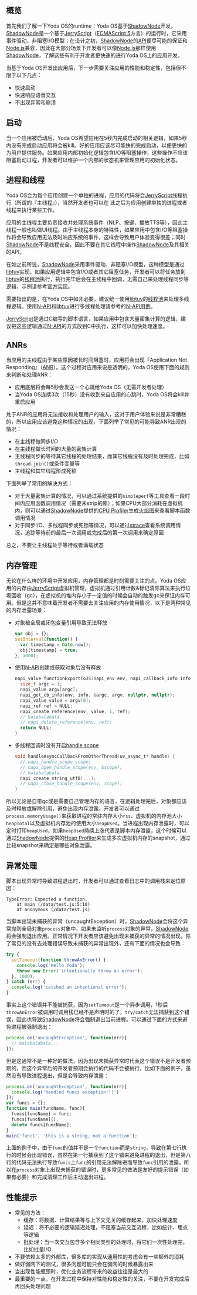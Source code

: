 ## 概览

首先我们了解一下Yoda OS的runtime：Yoda OS基于[ShadowNode](https://github.com/Rokid/ShadowNode)开发，[ShadowNode](https://github.com/Rokid/ShadowNode)是一个基于[JerryScript](https://github.com/Rokid/ShadowNode/tree/master/deps/jerry)（[ECMAScript 5](https://www.w3schools.com/js/js_es5.asp)方言）的运行时，它采用事件驱动、非阻塞I/O模型；在设计之初，[ShadowNode](https://github.com/Rokid/ShadowNode)的[API](https://github.com/Rokid/ShadowNode/blob/master/docs/api/README.md)便尽可能的保证和[Node.js](https://nodejs.org)兼容，因此在大部分场景下开发者可以像[Node.js](https://nodejs.org)那样使用[ShadowNode](https://github.com/Rokid/ShadowNode)，了解这些有利于开发者更快速的进行Yoda OS上的应用开发。

当基于Yoda OS开发出应用后，下一步需要关注应用的性能和稳定性，包括但不限于以下几点：

- 快速启动
- 快速响应语音交互
- 不出现异常和崩溃

## 启动

当一个应用被启动后，Yoda OS希望应用在5秒内完成启动的相关逻辑，如果5秒内没有完成启动应用将会被kill。好的应用应该尽可能快的完成启动，以便更快的为用户提供服务。如果应用内部初始化逻辑包含I/O等阻塞操作，这些操作不应该阻塞启动过程，开发者可以维护一个内部的状态机来管理应用的初始化状态。

## 进程和线程

Yoda OS会为每个应用创建一个单独的进程，应用的代码将会[JerryScript](https://github.com/Rokid/ShadowNode/tree/master/deps/jerry)线程执行（所谓的『主线程』），当然开发者也可以在	此之后为应用创建单独的进程或者线程来执行某些工作。

应用的主线程主要负责接收并处理系统事件（NLP、按键、播放TTS等），因此主线程一般也叫做UI线程。由于主线程本身的特殊性，如果应用中包含I/O等阻塞操作将会导致应用无法及时响应系统的事件，这样会导致用户体验变得很差；同时[ShadowNode](https://github.com/Rokid/ShadowNode)不是线程安全，因此不要在其它线程中操作[ShadowNode](https://github.com/Rokid/ShadowNode)及其相关的API。

在如之前所说，[ShadowNode](https://github.com/Rokid/ShadowNode)采用事件驱动、非阻塞I/O模型，这种模型是通过[libtuv](https://github.com/Rokid/ShadowNode/tree/master/deps/libtuv)实现，如果应用逻辑中包含I/O或者其它阻塞任务，开发者可以将任务放到[libtuv](https://github.com/Rokid/ShadowNode/tree/master/deps/libtuv)的[线程池](http://docs.libuv.org/en/v1.x/threadpool.html)执行，执行完毕后会在主线程中回调，无需自己来处理线程同步等逻辑，示例请参考[官方实现](https://github.com/libuv/libuv/blob/e4087dedf837f415056a45a838f639a3d9dc3ced/docs/code/queue-work/main.c)。

需要指出的是，在Yoda OS中如非必要，建议统一使用[libtuv](https://github.com/Rokid/ShadowNode/tree/master/deps/libtuv)的[线程池](http://docs.libuv.org/en/v1.x/threadpool.html)来处理多线程逻辑。使用[N-API](https://nodejs.org/docs/latest/api/n-api.html)和[libtuv](https://github.com/Rokid/ShadowNode/tree/master/deps/libtuv)进行多线程处理请参考的[N-API用例](https://github.com/Rokid/ShadowNode/tree/bc244fe51236ddc70a3fae85a888594d99fd8e7f/test/napi)。

[JerryScript](https://github.com/Rokid/ShadowNode/tree/master/deps/jerry)是通过C编写的脚本语言，如果应用中包含大量密集计算的逻辑，建议把这些逻辑通过[N-API](https://nodejs.org/docs/latest/api/n-api.html)的方式放到C中执行，这样可以加快处理速度。

## ANRs

当应用的主线程由于某些原因被长时间阻塞时，应用将会出现『Application Not Responding』（[ANR](https://www.droidwiki.org/wiki/Application_not_Responding)）。这个过程对应用来说是透明的，Yoda OS使用下面的规则来判断和处理ANR：

- 应用底层将会每5秒会发送一个心跳给Yoda OS（无需开发者处理）
- 当Yoda OS连续3次（15秒）没有收到来自应用的心跳时，Yoda OS将会kill并重启应用

处于ANR的应用将无法接收和处理用户的输入，这对于用户体验来说是非常糟糕的，所以应用应该避免这种情况的出现，下面列举了常见的可能导致ANR出现的情况：

- 在主线程做同步I/O
- 在主线程做长时间的大量的密集计算
- 主线程同步的等待其它线程的处理结果，而其它线程没有及时处理完成，比如`thread.join()`或条件变量等
- 主线程和其它线程形成死锁

下面列举了常用的解决方式：

- 对于大量密集计算的情况，可以通过系统提供的`simpleperf`等工具查看一段时间内应用函数调用情况（需要未strip的库）；如果CPU大部分消耗在虚拟机内，则可以通过[ShadowNode](https://github.com/Rokid/ShadowNode)提供的[CPU Profiler](https://github.com/Rokid/ShadowNode/blob/bc244fe51236ddc70a3fae85a888594d99fd8e7f/docs/devs/Optimization-Tips.md#cpu-profiler)生成[火焰图](http://www.brendangregg.com/flamegraphs.html)来查看脚本函数调用情况
- 对于同步I/O、多线程同步或死锁等情况，可以通过[strace](https://linux.die.net/man/1/strace)查看系统调用情况，追踪等待前的最后一次调用或完成后的第一次调用来确定原因

总之，不要让主线程处于等待或者满载状态

## 内存管理

无论在什么样的环境中开发应用，内存管理都是时刻需要关注的点。Yoda OS应用的内存由[JerryScript](https://github.com/Rokid/ShadowNode/tree/master/deps/jerry)虚拟机管理，虚拟机通过引用计数&标记清除算法来执行垃圾回收（gc），在虚拟机的堆内存小于一定值的时候会自动的触发gc来保证内存可用。但是这并不意味着开发者不需要去关注应用的内存使用情况，以下是两种常见的内存泄露场景：

- 对象被全局或闭包变量引用导致无法释放

  ```js
  var obj = {};
  setInterval(function() {
    var timestamp = Date.now();
    obj[timestamp] = true;
  }, 1000);
  ```

- 使用[N-API](https://github.com/Rokid/ShadowNode/tree/bc244fe51236ddc70a3fae85a888594d99fd8e7f/test/napi)创建或获取对象后没有释放

  ```c
  napi_value functionExportToJS(napi_env env, napi_callback_info info) {
    size_t argc = 1;
    napi_value argv[argc];
    napi_get_cb_info(env, info, &argc, argv, nullptr, nullptr);
    napi_value value = argv[0];
    napi_ref ref = NULL;
    napi_create_reference(env, value, 1, ref);
    // balabalabala...
    // napi_delete_reference(env, ref);
    return NULL;   
  }
  ```

- 多线程回调时没有开启[handle scope](https://nodejs.org/docs/latest/api/n-api.html#n_api_napi_open_handle_scope)

  ```c
  void handleAsyncCallbackFromOtherThread(uv_async_t* handle) {
    // napi_handle_scope scope;
    // napi_open_handle_scope(env, &scope);
    // balabalabala...
    napi_create_string_utf8(...);
    // napi_close_handle_scope(env, scope);
  }
  ```

所以无论是自带gc或是需要自己管理内存的语言，在逻辑处理完后，对象都应该及时释放或解除引用，避免出现内存泄露。开发者可以通过`process.memoryUsage()`来获取进程的常驻内存大小`rss`、虚拟机的内存池大小`heapTotal`以及虚拟机内存池的使用大小`heapUsed`。当进程出现内存泄露时，可以定时打印`heapUsed`，如果`heapUsed`持续上涨代表是脚本内存泄露，这个时候可以通过[ShadowNode](https://github.com/Rokid/ShadowNode)提供的[Heap Profiler](https://github.com/Rokid/ShadowNode/blob/bc244fe51236ddc70a3fae85a888594d99fd8e7f/docs/devs/Optimization-Tips.md#heap-profiler)来生成多次虚拟机内存的snapshot，通过比较snapshot来确定是哪些对象泄露。

## 异常处理

脚本出现异常时导致进程退出时，开发者可以通过查看日志中的调用栈来定位原因：

```shell
TypeError: Expected a function.
    at main (/data/test.js:5:10)
    at anonymous (/data/test.js)
```

当脚本出现未捕获的异常（uncaughtException）时，[ShadowNode](https://github.com/Rokid/ShadowNode)会将这个异常抛到全局对象`process`对象中，如果未监听`process`对象的异常，[ShadowNode](https://github.com/Rokid/ShadowNode)将会强制退出应用。正常情况下开发者应该避免出现未捕获的异常的情况出现，除了常见的没有去处理错误导致未捕获的异常出现外，还有下面的情况也会导致：

```js
try {
  setTimeout(function throwAnError() {
    console.log('Hello Yoda');
    throw new Error('intentionally throw an error');
  }, 1000);
} catch (err) {
  console.log('catched an intentional error');
}
```

事实上这个错误并不能被捕获，因为`setTimeout`是一个异步调用，1秒后`throwAnError`被调用时调用栈已经不是声明时的了，`try/catch`无法捕获到这个错误，因此也导致[ShadowNode](https://github.com/Rokid/ShadowNode)将会强制退出当前进程。可以通过下面的方式来避免进程被强制退出：

```js
process.on('uncaughtException', function(err){
  // balabalabala...
});
```

但是这通常不是一种好的做法，因为出现未捕获异常时代表这个错误不是开发者预期的，而这个异常后的开发者预期会执行的代码不会被执行，比如下面的例子，虽然没有导致进程退出，但是会导致内存泄露：

```js
process.on('uncaughtException', function(err){
  console.log('handled funcs exception!!!')
});
var funcs = {};
function main(funcName, func){
  funcs[funcName] = func;
  funcs[funcName]();
  delete funcs[funcName];
}
main('func1', 'this is a string, not a function');
```

上面的例子中，由于`func`的值并不是一个`function`而是`string`，导致在第七行执行的时候会出现错误，虽然在第一行捕获到了这个错来避免进程的退出，但是第八行的代码无法执行导致`funcs`上`func`的引用无法解除进而导致`func`引用的泄露。所以在`process`对象上出现未捕获的错误时，更多常见的做法是友好的提示错误（如果有必要）和完成清理工作后主动退出进程。

## 性能提示

- 常见的方法：
  - 缓存：将数据、计算结果等与上下文无关的缓存起来，加快处理速度
  - 延迟：将不必要的逻辑延迟处理，不阻塞当前交互流程，比如统计、埋点等逻辑
  - 批处理：当一次交互包含多个相同类型的处理时，将它们一次性处理完，比如批量I/O
- 不要依赖太多的外部库，很多库的实现从通用性的考虑会有一些额外的消耗
- 做好弱网下的测试，很多问题可能只会在弱网的时候暴露出来
- 当出现性能瓶颈时，优化业务流程带来的收益往往是最大的
- 最重要的一点，在开发过程中保持对性能和稳定性的关注，不要在开发完成后再回头处理问题
